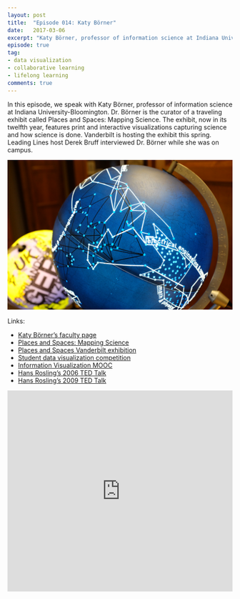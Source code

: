 ```yaml
---
layout: post
title:  "Episode 014: Katy Börner"
date:   2017-03-06
excerpt: "Katy Börner, professor of information science at Indiana University, talks about teaching data visualization."
episode: true
tag:
- data visualization
- collaborative learning
- lifelong learning
comments: true
---
```


In this episode, we speak with Katy Börner, professor of information science at Indiana University-Bloomington. Dr. Börner is the curator of a traveling exhibit called Places and Spaces: Mapping Science. The exhibit, now in its twelfth year, features print and interactive visualizations capturing science and how science is done. Vanderbilt is hosting the exhibit this spring. Leading Lines host Derek Bruff interviewed Dr. Börner while she was on campus. 

<img src="../assets/img/2017-03-03%2015.27.36.jpg"/>

Links:

* [Katy Börner’s faculty page](http://ella.slis.indiana.edu/~katy/)
* [Places and Spaces: Mapping Science](http://scimaps.org/home.html)
* [Places and Spaces Vanderbilt exhibition](http://vanderbi.lt/izlte)
* [Student data visualization competition](http://vanderbi.lt/fl99v)
* [Information Visualization MOOC](http://ivmooc.cns.iu.edu/index.html)
* [Hans Rosling’s 2006 TED Talk](http://www.ted.com/talks/hans_rosling_shows_the_best_stats_you_ve_ever_seen)
* [Hans Rosling’s 2009 TED Talk](https://www.ted.com/talks/hans_rosling_at_state)

<iframe width="100%" height="450" scrolling="no" frameborder="no" src="https://w.soundcloud.com/player/?url=https%3A//api.soundcloud.com/tracks/310573592&amp;auto_play=false&amp;hide_related=false&amp;show_comments=true&amp;show_user=true&amp;show_reposts=false&amp;visual=true"></iframe>
